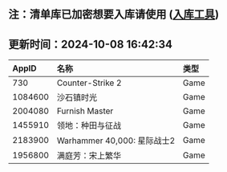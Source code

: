 ## 注：清单库已加密想要入库请使用 ([入库工具](https://github.com/BlankTMing/ManifestAutoUpdate/releases))

## 更新时间：2024-10-08 16:42:34
| AppID | 名称 | 类型  |
| :-------------------- | :----------------------------- | :----------- |
| 730 | Counter-Strike 2| Game |
| 1084600 | 沙石镇时光| Game |
| 2004080 | Furnish Master| Game |
| 1455910 | 领地：种田与征战| Game |
| 2183900 | Warhammer 40,000: 星际战士2| Game |
| 1956800 | 满庭芳：宋上繁华| Game |
